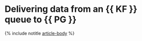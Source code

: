 # Delivering data from an {{ KF }} queue to {{ PG }}


{% include notitle [article-body](../../_tutorials/dataplatform/datatransfer/mkf-to-mpg.md) %}
